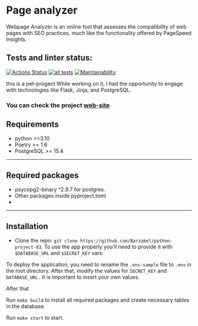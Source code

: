 # Page analyzer 

Webpage Analyzer is an online tool that assesses the compatibility of web pages with SEO practices, much like the functionality offered by PageSpeed Insights.

## Tests and linter status:
[![Actions Status](https://github.com/Barzabel/python-project-83/actions/workflows/hexlet-check.yml/badge.svg)](https://github.com/Barzabel/python-project-83/actions)
[![all tests](https://github.com/Barzabel/python-project-83/workflows/all_tests/badge.svg)](https://github.com/Barzabel/python-project-83/actions)
[![Maintainability](https://api.codeclimate.com/v1/badges/321779d1cc616bfe1c60/maintainability)](https://codeclimate.com/github/Barzabel/python-project-83/maintainability)


this is a pet-progect
While working on it, I had the opportunity to engage with  technologies like Flask, Jinja, and PostgreSQL.
### You can check the project  [web-site](https://page-analyzer-qkil.onrender.com/)

## Requirements
* python >=3.10
* Poetry >= 1.6
* PostgreSQL >= 15.4

***

## Required packages
* psycopg2-binary ^2.9.7 for postgres.
* Other packages inside pyproject.toml
* 
*** 

## Installation
* Clone the repo: 
```git clone https://github.com/Barzabel/python-project-83```.
To use the app properly you'll need to provide it with `$DATABASE_URL` and `$SECRET_KEY` vars.

To deploy the application, you need to rename the `.env-sample` file to `.env` in the root directory. 
After that, modify the values for `SECRET_KEY` and `DATABASE_URL.`
It is important to insert your own values.

After that

Run ```make build``` to install all required packages and create necessary tables in the database.

Run ```make start``` to start.

